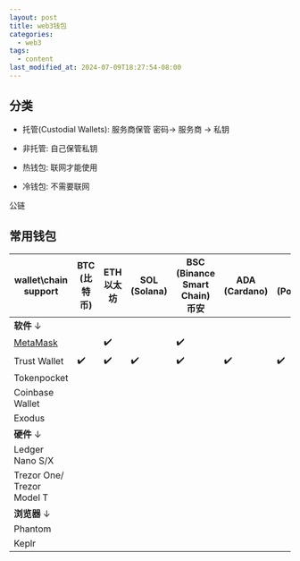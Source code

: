 ```yaml
---
layout: post
title: web3钱包
categories:
  - web3
tags:
  - content
last_modified_at: 2024-07-09T18:27:54-08:00
---
```


## 分类

- 托管(Custodial Wallets): 服务商保管 密码-> 服务商 -> 私钥
- 非托管: 自己保管私钥 

- 热钱包: 联网才能使用
- 冷钱包: 不需要联网

公链

## 常用钱包

| wallet\\chain support<br>       | BTC<br>(比特币) | ETH<br>以太坊 | SOL<br>(Solana) | BSC<br>(Binance <br>Smart Chain)<br>币安 | ADA<br>(Cardano) | DOT<br>(Polkadot) | ATOM<br>(Cosmos<br>生态) | TRX<br>(Tron) | AVAX<br>(Avalanche) |
| ------------------------------- | ------------ | ---------- | --------------- | -------------------------------------- | ---------------- | ----------------- | ---------------------- | ------------- | ------------------- |
| **软件** $\downarrow$             |              |            |                 |                                        |                  |                   |                        |               |                     |
| [MetaMask](https://metamask.io) |              | ✔️         |                 | ✔️                                     |                  |                   |                        |               | ✔️                  |
| Trust Wallet                    | ✔️           | ✔️         | ✔️              | ✔️                                     | ✔️               | ✔️                | ✔️                     | ✔️            | ✔️                  |
| Tokenpocket                     |              |            |                 |                                        |                  |                   |                        |               |                     |
| Coinbase Wallet                 |              |            |                 |                                        |                  |                   |                        |               |                     |
| Exodus                          |              |            |                 |                                        |                  |                   |                        |               |                     |
| **硬件** $\downarrow$             |              |            |                 |                                        |                  |                   |                        |               |                     |
| Ledger Nano S/X                 |              |            |                 |                                        |                  |                   |                        |               |                     |
| Trezor One/<br>Trezor Model T   |              |            |                 |                                        |                  |                   |                        |               |                     |
| **浏览器** $\downarrow$            |              |            |                 |                                        |                  |                   |                        |               |                     |
| Phantom                         |              |            |                 |                                        |                  |                   |                        |               |                     |
| Keplr                           |              |            |                 |                                        |                  |                   |                        |               |                     |


